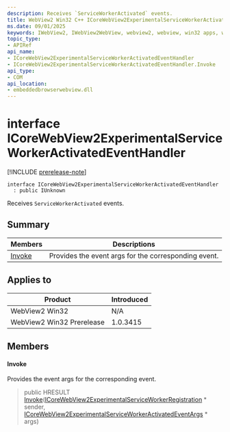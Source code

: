 ```yaml
---
description: Receives `ServiceWorkerActivated` events.
title: WebView2 Win32 C++ ICoreWebView2ExperimentalServiceWorkerActivatedEventHandler
ms.date: 09/01/2025
keywords: IWebView2, IWebView2WebView, webview2, webview, win32 apps, win32, edge, ICoreWebView2, ICoreWebView2Controller, browser control, edge html, ICoreWebView2ExperimentalServiceWorkerActivatedEventHandler
topic_type: 
- APIRef
api_name:
- ICoreWebView2ExperimentalServiceWorkerActivatedEventHandler
- ICoreWebView2ExperimentalServiceWorkerActivatedEventHandler.Invoke
api_type:
- COM
api_location:
- embeddedbrowserwebview.dll
---
```


# interface ICoreWebView2ExperimentalServiceWorkerActivatedEventHandler

[!INCLUDE [prerelease-note](../includes/prerelease-note.md)]

```
interface ICoreWebView2ExperimentalServiceWorkerActivatedEventHandler
  : public IUnknown
```

Receives `ServiceWorkerActivated` events.

## Summary

 Members                        | Descriptions
--------------------------------|---------------------------------------------
[Invoke](#invoke) | Provides the event args for the corresponding event.

## Applies to

Product                         | Introduced
--------------------------------|---------------------------------------------
WebView2 Win32            |    N/A
WebView2 Win32 Prerelease |    1.0.3415

## Members

#### Invoke

Provides the event args for the corresponding event.

> public HRESULT [Invoke](#invoke)([ICoreWebView2ExperimentalServiceWorkerRegistration](icorewebview2experimentalserviceworkerregistration.md#icorewebview2experimentalserviceworkerregistration) * sender, [ICoreWebView2ExperimentalServiceWorkerActivatedEventArgs](icorewebview2experimentalserviceworkeractivatedeventargs.md#icorewebview2experimentalserviceworkeractivatedeventargs) * args)

